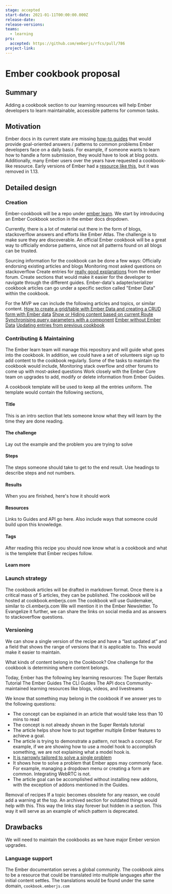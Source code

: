 ```yaml
---
stage: accepted
start-date: 2021-01-11T00:00:00.000Z
release-date:
release-versions:
teams:
  - learning
prs:
  accepted: https://github.com/emberjs/rfcs/pull/786
project-link:
---
```


<!---
Directions for above:

Stage: Leave as is
Start Date: Fill in with today's date, YYYY-MM-DD
Release Date: Leave as is
Release Versions: Leave as is
Relevant Team(s): Fill this in with the [team(s)](README.md#relevant-teams) to which this RFC applies
RFC PR: Fill this in with the URL for the Proposal RFC PR
-->

# Ember cookbook proposal

## Summary

Adding a cookbook section to our learning resources will help Ember developers to learn maintainable, accessible patterns for common tasks.

## Motivation

Ember docs in its current state are missing [how-to guides](https://documentation.divio.com/how-to-guides/) that would provide goal-oriented answers / patterns to common problems Ember developers face on a daily basis. For example, if someone wants to learn how to handle a form submission, they would have to look at blog posts.
Additionally, many Ember users over the years have requested a cookbook-like resource. Early versions of Ember had a [resource like this](https://guides.emberjs.com/v1.12.0/cookbook/), but it was removed in 1.13.


## Detailed design

### Creation
Ember-cookbook will be a repo under [ember learn](https://github.com/ember-learn). We start by introducing an Ember Cookbook section in the ember docs dropdown.

Currently, there is a lot of material out there in the form of blogs, stackoverflow answers and efforts like Ember Atlas. The challenge is to make sure they are discoverable.
An official Ember cookbook will be a great way to officially endorse patterns, since not all patterns found on all blogs can be trusted.

Sourcing information for the cookbook can be done a few ways:
Officially endorsing existing articles and blogs
Monitoring most asked questions on stackoverflow
Create entries for [really good explanations](https://discuss.emberjs.com/t/adding-a-delete-row-button-from-a-table/18623) from the ember forum.
Create sections that would make it easier for the developer to navigate through the different guides. Ember-data's adapter/serializer cookbook articles can go under a specific section called "Ember Data" within the cookbook.

For the MVP we can include the following articles and topics, or similar content.
[How to create a grid/table with Ember Data and creating a CRUD form with Ember data](https://discuss.emberjs.com/t/looking-for-an-example-of-a-grid-and-form/18490)
[Show or Hiding content based on current Route](https://discuss.emberjs.com/t/show-or-hiding-content-based-on-current-route/18567)
[Synchronising query parameters with a component](https://discuss.emberjs.com/t/synchronising-query-parameters-with-a-component/18084)
[Ember without Ember Data](https://stackoverflow.com/questions/24408892/ember-without-ember-data)
[Updating entries from previous cookbook](https://guides.emberjs.com/v1.12.0/cookbook/)

### Contributing & Maintaining
The Ember learn team will manage this repository and will guide what goes into the cookbook.
In addition, we could have a set of volunteers sign up to add content to the cookbook regularly. Some of the tasks to maintain the cookbook would include,
Monitoring stack overflow and other forums to come up with most-asked questions
Work closely with the Ember Core team on upgrades to add, modify or delete information from Ember Guides.

A cookbook template will be used to keep all the entries uniform. The template would contain the following sections,

#### Title
  This is an intro section that lets someone know what they will learn by the time they are done reading.
#### The challenge
  Lay out the example and the problem you are trying to solve
#### Steps
  The steps someone should take to get to the end result.
  Use headings to describe steps and not numbers.
#### Results
  When you are finished, here's how it should work
#### Resources
  Links to Guides and API go here.
  Also include ways that someone could build upon this knowledge.
#### Tags

After reading this recipe you should now know what is a cookbook and what is the templete that Ember recipes follow.

#### Learn more

### Launch strategy
The cookbook articles will be drafted in markdown format. Once there is a critical mass of 5 articles, they can be published. The cookbook will be hosted at cookbook.emberjs.com
The cookbook will use Guidemaker, similar to cli.emberjs.com
We will mention it in the Ember Newsletter.
To Evangelize it further, we can share the links on social media and as answers to stackoverflow questions.

### Versioning
We can show a single version of the recipe and have a “last updated at” and a field that shows the range of versions that it is applicable to. This would make it easier to maintain.


What kinds of content belong in the Cookbook?
One challenge for the cookbook is determining where content belongs.

Today, Ember has the following key learning resources:
The Super Rentals Tutorial
The Ember Guides
The CLI Guides
The API docs
Community-maintained learning resources like blogs, videos, and livestreams

We know that something may belong in the cookbook if we answer yes to the following questions:

- The concept can be explained in an article that would take less than 10 mins to read
- The concept is not already shown in the Super Rentals tutorial
- The article helps show how to put together multiple Ember features to achieve a goal.
- The article is trying to demonstrate a pattern, not teach a concept. For example, if we are showing how to use a model hook to accomplish something, we are not explaining what a model hook is.
- [It is narrowly tailored to solve a single problem](https://guides.emberjs.com/v1.12.0/cookbook/contributing/deciding_if_a_recipe_is_a_good_fit/#toc_solution)
- It shows how to solve a problem that Ember apps may commonly face. For example, managing a dropdown menu or creating a form are common. Integrating WebRTC is not.
- The article goal can be accomplished without installing new addons, with the exception of addons mentioned in the Guides.

Removal of recipes
If a topic becomes obsolete for any reason, we could add a warning at the top. An archived section for outdated things would help with this. This way the links stay forever but hidden in a section. This way it will serve as an example of which pattern is deprecated.

## Drawbacks

We will need to maintain the cookbooks as we have major Ember version upgrades.

### Language support

The Ember documentation serves a global community. The cookbook aims to be a resource that could be translated into multiple languages after the initial content settles. The translations would be found under the same domain, `cookbook.emberjs.com`


